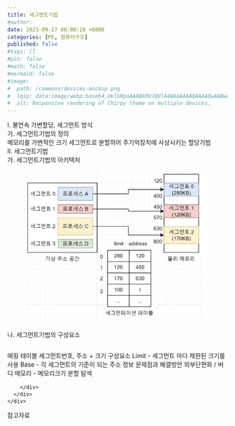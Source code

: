 ```yaml
---
title: 세그먼트기법
#author: 
date: 2023-09-27 00:00:10 +0800
categories: [PE, 컴퓨터구조]
published: false
#tags: []
#pin: false
#math: false
#mermaid: false
#image:
#  path: /commons/devices-mockup.png
#  lqip: data:image/webp;base64,UklGRpoAAABXRUJQVlA4WAoAAAAQAAAADwAABwAAQUxQSDIAAAARL0AmbZurmr57yyIiqE8oiG0bejIYEQTgqiDA9vqnsUSI6H+oAERp2HZ65qP/VIAWAFZQOCBCAAAA8AEAnQEqEAAIAAVAfCWkAALp8sF8rgRgAP7o9FDvMCkMde9PK7euH5M1m6VWoDXf2FkP3BqV0ZYbO6NA/VFIAAAA
#  alt: Responsive rendering of Chirpy theme on multiple devices.
---
```


<div class="post-wrap">
  <div class="para">
    <div class="para-title">
      I. 불연속 가변할당, 세그먼트 방식
    </div>
    <div class="para-cntnt">
      <div class="para">
        <div class="para-title">
          가. 세그먼트기법의 정의
        </div>
        <div class="para-cntnt">
            메모리를 가변적인 크기 세그먼트로 분할하어 주기억장치에 사상시키는 할당기법
        </div>
      </div>
    </div>
  </div>
  
  <div class="para">
    <div class="para-title">
      II. 세그먼트기법
    </div>
    <div class="para-cntnt">
      <div class="para">
        <div class="para-title">
          가. 세그먼트기법의 아키텍처
        </div>
        <div class="para-cntnt">
          <figure class="post-figure">
            <img src="/assets/img/posts/세그먼트기법.png" alt="세그먼트기법">
<!--            <figcaption>Source: Unveiling the Metaverse: Exploring Emerging Trends, Multifaceted Perspectives, and Future Challenges</figcaption>-->
          </figure>
        </div>
      </div>
      <div class="para">
        <div class="para-title">
          나. 세그먼트기법의 구성요소
        </div>
        <div class="para-cntnt">
          <table class="post-table">
          </table>
          매핑 테이블 
  세그먼트번호, 주소 + 크기
구성요소
  Limit - 세그먼트 마다 제한된 크기를 사용
  Base - 각 세그먼트의 기준이 되는 주소 정보
문제점과 해결방안
  외부단편화 / 버디 메모리 - 메모리크기 분할 탐색

        </div>
      </div>
    </div>
  </div>

  <div class="refr-wrap">
    <div class="refr-title">
        참고자료
    </div>
    <ol class="refr-list">
    <!--    <li>(나현식, 최대선) <a target="_blank" href="https://scienceon.kisti.re.kr/commons/util/originalView.do?cn=JAKO202225948430499&oCn=JAKO202225948430499&dbt=JAKO&journal=NJOU00291864">메타버스 보안 위협 요소 및 대응 방안 검토</a></li>-->
    <!--    <li>(M. Uddin, S. Manickam, H. Ullah, M. Obaidat and A. Dandoush) <a target="_blank" href="https://ieeexplore.ieee.org/abstract/document/10138386">Unveiling the Metaverse: Exploring Emerging Trends, Multifaceted Perspectives, and Future Challenges</a></li>-->
    </ol>
  </div>
</div>
